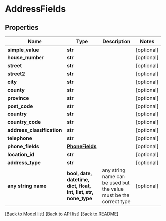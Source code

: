 # AddressFields


## Properties
Name | Type | Description | Notes
------------ | ------------- | ------------- | -------------
**simple_value** | **str** |  | [optional] 
**house_number** | **str** |  | [optional] 
**street** | **str** |  | [optional] 
**street2** | **str** |  | [optional] 
**city** | **str** |  | [optional] 
**county** | **str** |  | [optional] 
**province** | **str** |  | [optional] 
**post_code** | **str** |  | [optional] 
**country** | **str** |  | [optional] 
**country_code** | **str** |  | [optional] 
**address_classification** | **str** |  | [optional] 
**telephone** | **str** |  | [optional] 
**phone_fields** | [**PhoneFields**](PhoneFields.md) |  | [optional] 
**location_id** | **str** |  | [optional] 
**address_type** | **str** |  | [optional] 
**any string name** | **bool, date, datetime, dict, float, int, list, str, none_type** | any string name can be used but the value must be the correct type | [optional]

[[Back to Model list]](../README.md#documentation-for-models) [[Back to API list]](../README.md#documentation-for-api-endpoints) [[Back to README]](../README.md)


